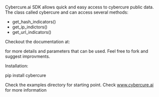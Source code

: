 Cybercure.ai SDK allows quick and easy access to cybercure public data.
The class called cybercure and can access several methods:

* get_hash_indicators()
* get_ip_indictors()
* get_url_indicators()

Checkout the documentation at:

for more details and parameters that can be used.
Feel free to fork and suggest improvments.

Installation:

pip install cybercure

Check the examples directory for starting point.
Check www.cybercure.ai for more information

